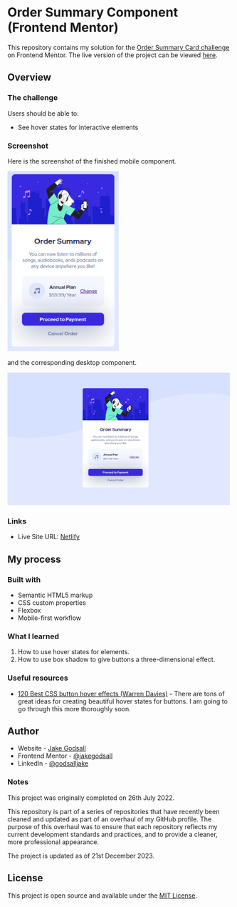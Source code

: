 # Order Summary Component (Frontend Mentor)

This repository contains my solution for the [Order Summary Card challenge](https://www.frontendmentor.io/challenges/order-summary-component-QlPmajDUj) on Frontend Mentor. The live version of the project can be viewed [here](https://jakegodsall-order-summary.netlify.app/).

## Overview

### The challenge

Users should be able to:

-   See hover states for interactive elements

### Screenshot

Here is the screenshot of the finished mobile component.

<img src="./complete/first-mobile.png" alt="Mobile component" width="250px">

and the corresponding desktop component.

<img src="./complete/first-desktop.png" alt="Desktop component" width="500px">

### Links

-   Live Site URL: [Netlify](https://jakegodsall-order-summary.netlify.app/)

## My process

### Built with

-   Semantic HTML5 markup
-   CSS custom properties
-   Flexbox
-   Mobile-first workflow

### What I learned

1. How to use hover states for elements.
2. How to use box shadow to give buttons a three-dimensional effect.

### Useful resources

-   [120 Best CSS button hover effects (Warren Davies)](https://alvarotrigo.com/blog/best-css-button-hover-effects/) - There are tons of great ideas for creating beautiful hover states for buttons. I am going to go through this more thoroughly soon.

## Author

-   Website - [Jake Godsall](https://jakegodsall.com)
-   Frontend Mentor - [@jakegodsall](https://www.frontendmentor.io/profile/jakegodsall)
-   LinkedIn - [@godsalljake](https://linkedin.com/in/godsalljake)

### Notes

This project was originally completed on 26th July 2022.

This repository is part of a series of repositories that have recently been cleaned and updated as part of an overhaul of my GitHub profile. The purpose of this overhaul was to ensure that each repository reflects my current development standards and practices, and to provide a cleaner, more professional appearance.

The project is updated as of 21st December 2023.

## License

This project is open source and available under the [MIT License](https://github.com/jakegodsall/fm-order-summary-component/blob/master/LICENSE).
